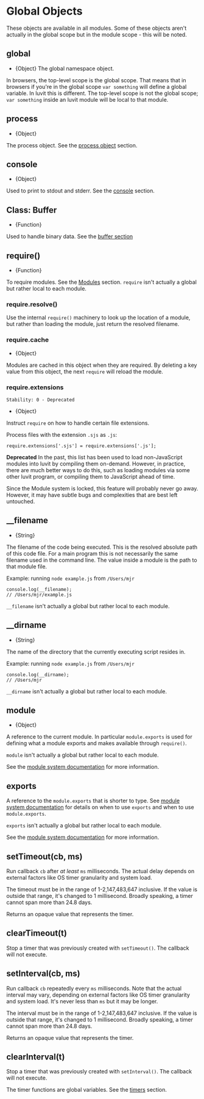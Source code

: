 # Global Objects

<!-- type=misc -->

These objects are available in all modules. Some of these objects aren't
actually in the global scope but in the module scope - this will be noted.

## global

<!-- type=global -->

* {Object} The global namespace object.

In browsers, the top-level scope is the global scope. That means that in
browsers if you're in the global scope `var something` will define a global
variable. In luvit this is different. The top-level scope is not the global
scope; `var something` inside an luvit module will be local to that module.

## process

<!-- type=global -->

* {Object}

The process object. See the [process object][] section.

## console

<!-- type=global -->

* {Object}

Used to print to stdout and stderr. See the [console][] section.

## Class: Buffer

<!-- type=global -->

* {Function}

Used to handle binary data. See the [buffer section][]

## require()

<!-- type=var -->

* {Function}

To require modules. See the [Modules][] section.  `require` isn't actually a
global but rather local to each module.

### require.resolve()

Use the internal `require()` machinery to look up the location of a module,
but rather than loading the module, just return the resolved filename.

### require.cache

* {Object}

Modules are cached in this object when they are required. By deleting a key
value from this object, the next `require` will reload the module.

### require.extensions

    Stability: 0 - Deprecated

* {Object}

Instruct `require` on how to handle certain file extensions.

Process files with the extension `.sjs` as `.js`:

    require.extensions['.sjs'] = require.extensions['.js'];

**Deprecated**  In the past, this list has been used to load
non-JavaScript modules into luvit by compiling them on-demand.
However, in practice, there are much better ways to do this, such as
loading modules via some other luvit program, or compiling them to
JavaScript ahead of time.

Since the Module system is locked, this feature will probably never go
away.  However, it may have subtle bugs and complexities that are best
left untouched.

## __filename

<!-- type=var -->

* {String}

The filename of the code being executed.  This is the resolved absolute path
of this code file.  For a main program this is not necessarily the same
filename used in the command line.  The value inside a module is the path
to that module file.

Example: running `node example.js` from `/Users/mjr`

    console.log(__filename);
    // /Users/mjr/example.js

`__filename` isn't actually a global but rather local to each module.

## __dirname

<!-- type=var -->

* {String}

The name of the directory that the currently executing script resides in.

Example: running `node example.js` from `/Users/mjr`

    console.log(__dirname);
    // /Users/mjr

`__dirname` isn't actually a global but rather local to each module.


## module

<!-- type=var -->

* {Object}

A reference to the current module. In particular
`module.exports` is used for defining what a module exports and makes
available through `require()`.

`module` isn't actually a global but rather local to each module.

See the [module system documentation][] for more information.

## exports

<!-- type=var -->

A reference to the `module.exports` that is shorter to type.
See [module system documentation][] for details on when to use `exports` and
when to use `module.exports`.

`exports` isn't actually a global but rather local to each module.

See the [module system documentation][] for more information.

## setTimeout(cb, ms)

Run callback `cb` after *at least* `ms` milliseconds. The actual delay depends
on external factors like OS timer granularity and system load.

The timeout must be in the range of 1-2,147,483,647 inclusive. If the value is
outside that range, it's changed to 1 millisecond. Broadly speaking, a timer
cannot span more than 24.8 days.

Returns an opaque value that represents the timer.

## clearTimeout(t)

Stop a timer that was previously created with `setTimeout()`. The callback will
not execute.

## setInterval(cb, ms)

Run callback `cb` repeatedly every `ms` milliseconds. Note that the actual
interval may vary, depending on external factors like OS timer granularity and
system load. It's never less than `ms` but it may be longer.

The interval must be in the range of 1-2,147,483,647 inclusive. If the value is
outside that range, it's changed to 1 millisecond. Broadly speaking, a timer
cannot span more than 24.8 days.

Returns an opaque value that represents the timer.

## clearInterval(t)

Stop a timer that was previously created with `setInterval()`. The callback
will not execute.

<!--type=global-->

The timer functions are global variables. See the [timers][] section.

[buffer section]: buffer.html
[module system documentation]: modules.html
[Modules]: modules.html#modules_modules
[process object]: process.html#process_process
[console]: console.html
[timers]: timers.html
